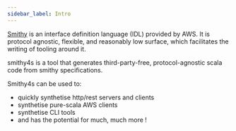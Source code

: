```yaml
---
sidebar_label: Intro
---
```


[Smithy](https://awslabs.github.io/smithy/) is an interface definition language (IDL) provided by AWS. It is protocol agnostic, flexible, and reasonably low surface, which facilitates the writing of tooling around it.

smithy4s is a tool that generates third-party-free, protocol-agnostic scala code from smithy specifications.

Smithy4s can be used to:
* quickly synthetise http/rest servers and clients
* synthetise pure-scala AWS clients
* synthetise CLI tools
* and has the potential for much, much more !

